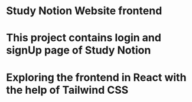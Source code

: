 # Study Notion Website frontend 
# This project contains login and signUp page of Study Notion
# Exploring the frontend in React with the help of Tailwind CSS
